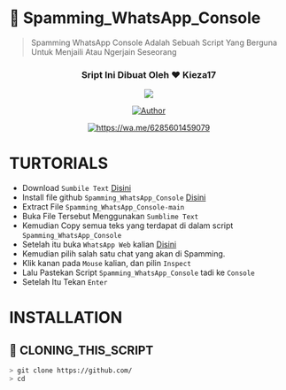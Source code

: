 # 🙏 Spamming_WhatsApp_Console

> Spamming WhatsApp Console Adalah Sebuah Script Yang Berguna Untuk Menjaili Atau Ngerjain Seseorang

<h3 align="center">Sript Ini Dibuat Oleh ❤️ Kieza17</h3>
<p align="center">
  <a href="https://github.com/Keza-Developing-Indonesia"><img src="https://i.postimg.cc/HLLxHHL9/IMG-20210301-211514.jpg" 
</p>
   
<p align="center">
  <a href="https://github.com/Keza-Developing-Indonesia"><img title="Author" src="https://img.shields.io/badge/Author-Kieza17-darkred.svg?style=for-the-badge&logo=github" /></a>
</p>

<p align="center">
  <a href="https://wa.me/6285601459079"><img title="https://wa.me/6285601459079" src="https://img.shields.io/badge/Whatsapp-green?colorA=%23ff0000&colorB=%23017e40&style=for-the-badge"></a>
 
# TURTORIALS
* Download `Sumbile Text` [Disini](https://www.sublimetext.com/3)
* Install file github `Spamming_WhatsApp_Console` [Disini](https://github.com/Keza-Developing-Indonesia/Spamming_WhatsApp_Console/archive/refs/heads/main.zip)
* Extract File `Spamming_WhatsApp_Console-main`
* Buka File Tersebut Menggunakan `Sumblime Text`
* Kemudian Copy semua teks yang terdapat di dalam script `Spamming_WhatsApp_Console`
* Setelah itu buka `WhatsApp Web` kalian [Disini](https://web.whatsapp.com/)
* Kemudian pilih salah satu chat yang akan di Spamming.
* Klik kanan pada `Mouse` kalian, dan pilin `Inspect`
* Lalu Pastekan Script `Spamming_WhatsApp_Console` tadi ke `Console`
* Setelah Itu Tekan `Enter`

# INSTALLATION

## 📝 CLONING_THIS_SCRIPT
```bash
> git clone https://github.com/
> cd 
```
